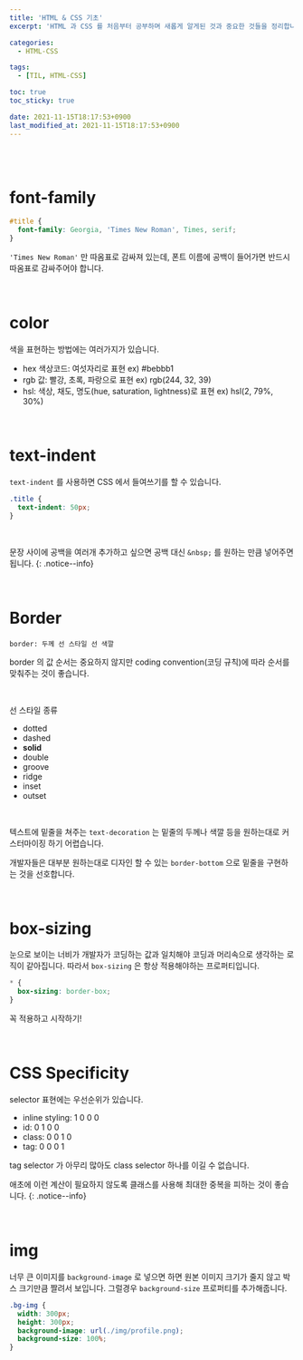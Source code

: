 ```yaml
---
title: 'HTML & CSS 기초'
excerpt: 'HTML 과 CSS 를 처음부터 공부하며 새롭게 알게된 것과 중요한 것들을 정리합니다.'

categories:
  - HTML-CSS

tags:
  - [TIL, HTML-CSS]

toc: true
toc_sticky: true

date: 2021-11-15T18:17:53+0900
last_modified_at: 2021-11-15T18:17:53+0900
---
```


<br>
<br>

# font-family

```css
#title {
  font-family: Georgia, 'Times New Roman', Times, serif;
}
```

`'Times New Roman'` 만 따옴표로 감싸져 있는데, 폰트 이름에 공백이 들어가면 반드시 따옴표로 감싸주어야 합니다.

<br>

# color

색을 표현하는 방법에는 여러가지가 있습니다.

- hex 색상코드: 여섯자리로 표현 ex) #bebbb1
- rgb 값: 빨강, 초록, 파랑으로 표현 ex) rgb(244, 32, 39)
- hsl: 색상, 채도, 명도(hue, saturation, lightness)로 표현 ex) hsl(2, 79%, 30%)

<br>

# text-indent

`text-indent` 를 사용하면 CSS 에서 들여쓰기를 할 수 있습니다.

```css
.title {
  text-indent: 50px;
}
```

<br>

문장 사이에 공백을 여러개 추가하고 싶으면 공백 대신 `&nbsp;` 를 원하는 만큼 넣어주면 됩니다.
{: .notice--info}

<br>

# Border

`border: 두께 선 스타일 선 색깔`

border 의 값 순서는 중요하지 않지만 coding convention(코딩 규칙)에 따라 순서를 맞춰주는 것이 좋습니다.

<br>

선 스타일 종류

- dotted
- dashed
- **solid**
- double
- groove
- ridge
- inset
- outset

<br>

텍스트에 밑줄을 쳐주는 `text-decoration` 는 밑줄의 두께나 색깔 등을 원하는대로 커스터마이징 하기 어렵습니다.

개발자들은 대부분 원하는대로 디자인 할 수 있는 `border-bottom` 으로 밑줄을 구현하는 것을 선호합니다.

<br>

# box-sizing

눈으로 보이는 너비가 개발자가 코딩하는 값과 일치해야 코딩과 머리속으로 생각하는 로직이 같아집니다. 따라서 `box-sizing` 은 항상 적용해야하는 프로퍼티입니다.

```css
* {
  box-sizing: border-box;
}
```

꼭 적용하고 시작하기!

<br>

# CSS Specificity

selector 표현에는 우선순위가 있습니다.

- inline styling: 1 0 0 0
- id: 0 1 0 0
- class: 0 0 1 0
- tag: 0 0 0 1

tag selector 가 아무리 많아도 class selector 하나를 이길 수 없습니다.

애초에 이런 계산이 필요하지 않도록 클래스를 사용해 최대한 중복을 피하는 것이 좋습니다.
{: .notice--info}

<br>

# img

너무 큰 이미지를 `background-image` 로 넣으면 하면 원본 이미지 크기가 줄지 않고 박스 크기만큼 짤려서 보입니다. 그럴경우 `background-size` 프로퍼티를 추가해줍니다.

```css
.bg-img {
  width: 300px;
  height: 300px;
  background-image: url(./img/profile.png);
  background-size: 100%;
}
```
